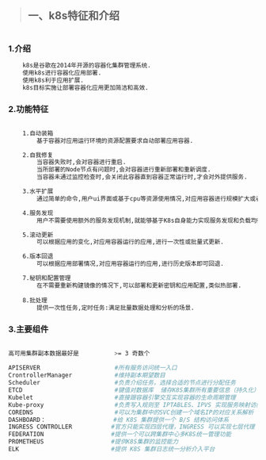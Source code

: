 <!--
 * @Author: your name
 * @Date: 2021-04-30 17:54:37
 * @LastEditTime: 2021-04-30 18:59:02
 * @LastEditors: Please set LastEditors
 * @Description: In User Settings Edit
 * @FilePath: /01-good/use/08. Kubernetes/01. 组件说明.md
-->
>## 一、k8s特征和介绍

#

### 1.介绍

```bash
    k8s是谷歌在2014年开源的容器化集群管理系统.
    使用k8s进行容器化应用部署.
    使用k8s利于应用扩展.
    k8s目标实施让部署容器化应用更加简洁和高效.

```



### 2.功能特征

```bash

    1.自动装箱
        基于容器对应用运行环境的资源配置要求自动部署应用容器.

    2.自我修复
        当容器失败时,会对容器进行重启.
        当所部署的Node节点有问题时,会对容器进行重新部署和重新调度.
        当容器未通过监控检查时,会关闭此容器直到容器正常运行时,才会对外提供服务.

    3.水平扩展
        通过简单的命令,用户ui界面或基于cpu等资源使用情况,对应用容器进行规模扩大或者规模缩小.

    4.服务发现
        用户不需要使用额外的服务发现机制,就能够基于K8s自身能力实现服务发现和负载均衡.

    5.滚动更新
        可以根据应用的变化,对应用容器运行的应用,进行一次性或批量式更新.

    6.版本回退
        可以根据应用部署情况,对应用容器运行的应用,进行历史版本即可回退.

    7.秘钥和配置管理
        在不需要重新构建镜像的情况下,可以部署和更新密钥和应用配置,类似热部署.
        
    8.批处理
        提供一次性任务,定时任务:满足批量数据处理和分析的场景.

```


### 3.主要组件


```bash

高可用集群副本数据最好是          >= 3 奇数个
    
APISERVER                     #所有服务访问统一入口
CrontrollerManager            #维持副本期望数目
Scheduler                     #负责介绍任务，选择合适的节点进行分配任务
ETCD                          #键值对数据库  储存K8S集群所有重要信息（持久化）
Kubelet                       #直接跟容器引擎交互实现容器的生命周期管理
Kube-proxy                    #负责写入规则至 IPTABLES、IPVS 实现服务映射访问的
COREDNS                       #可以为集群中的SVC创建一个域名IP的对应关系解析
DASHBOARD：                   #给 K8S 集群提供一个 B/S 结构访问体系
INGRESS CONTROLLER           #官方只能实现四层代理，INGRESS 可以实现七层代理
FEDERATION                   #提供一个可以跨集群中心多K8S统一管理功能
PROMETHEUS                   #提供K8S集群的监控能力
ELK                          #提供 K8S 集群日志统一分析介入平台

```
